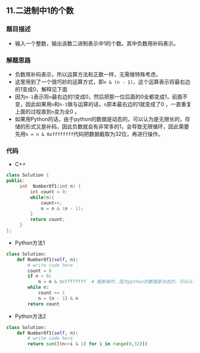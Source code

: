 ## 11.二进制中1的个数  

### 题目描述  

- 输入一个整数，输出该数二进制表示中1的个数。其中负数用补码表示。   

### 解题思路  

- 负数用补码表示，所以运算方法和正数一样，无需做特殊考虑。
- 这里用到了一个很巧妙的运算方式，即`n & (n - 1)`，这个运算表示将最右边的1变成0，解释见下面
- 因为`n-1`表示将`n`最右边的1变成0，然后把那一位后面的0全都变成1，前面不变，因此如果用`n`和`n-1`做与运算的话，`n`原本最右边的1就变成了0 ，一直重复上面的过程直到`n`变为全0 。
- 如果用Python的话，由于python的数据是动态的，可以认为是无限长的，存储的形式又是补码，因此负数就会有非常多的1，会导致无限循环，因此需要先用`n = n & 0xffffffff`代码把数据截取为32位，再进行操作。



### 代码 

- C++  

```c++
class Solution {
public:
     int  NumberOf1(int n) {
         int count = 0;
         while(n){
             count++;
             n = n & (n - 1);
         }
         return count;
     }
};
```

- Python方法1

```python
class Solution:
    def NumberOf1(self, n):
        # write code here
        count = 0
        if n < 0:
            n = n & 0xffffffff  # 截断操作，因为python的数据是动态的，可以认为是无限长的
        while n:
            count += 1
            n = (n - 1) & n
        return count
```

- Python方法2

```python
class Solution:
    def NumberOf1(self, n):
        # write code here
        return sum([(n>>i & 1) for i in range(0,32)])
```



